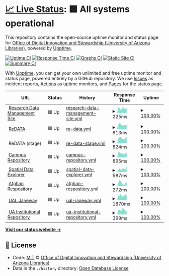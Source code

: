 # [📈 Live Status](https://UAL-ODIS.github.io/uptime): <!--live status--> **🟩 All systems operational**

This repository contains the open-source uptime monitor and status page for [Office of Digital Innovation and Stewardship (University of Arizona Libraries)](https://new.library.arizona.edu/departments/odis), powered by [Upptime](https://github.com/upptime/upptime).

[![Uptime CI](https://github.com/koj-co/upptime/workflows/Uptime%20CI/badge.svg)](https://github.com/koj-co/upptime/actions?query=workflow%3A%22Uptime+CI%22)
[![Response Time CI](https://github.com/koj-co/upptime/workflows/Response%20Time%20CI/badge.svg)](https://github.com/koj-co/upptime/actions?query=workflow%3A%22Response+Time+CI%22)
[![Graphs CI](https://github.com/koj-co/upptime/workflows/Graphs%20CI/badge.svg)](https://github.com/koj-co/upptime/actions?query=workflow%3A%22Graphs+CI%22)
[![Static Site CI](https://github.com/koj-co/upptime/workflows/Static%20Site%20CI/badge.svg)](https://github.com/koj-co/upptime/actions?query=workflow%3A%22Static+Site+CI%22)
[![Summary CI](https://github.com/koj-co/upptime/workflows/Summary%20CI/badge.svg)](https://github.com/koj-co/upptime/actions?query=workflow%3A%22Summary+CI%22)

With [Upptime](https://upptime.js.org), you can get your own unlimited and free uptime monitor and status page, powered entirely by a GitHub repository. We use [Issues](https://github.com/UAL-ODIS/uptime/issues) as incident reports, [Actions](https://github.com/UAL-ODIS/uptime/actions) as uptime monitors, and [Pages](https://UAL-ODIS.github.io/uptime) for the status page.

<!--start: status pages-->
<!-- This summary is generated by Upptime (https://github.com/upptime/upptime) -->
<!-- Do not edit this manually, your changes will be overwritten -->
<!-- prettier-ignore -->
| URL | Status | History | Response Time | Uptime |
| --- | ------ | ------- | ------------- | ------ |
| <img alt="" src="https://favicons.githubusercontent.com/data.library.arizona.edu" height="13"> [Research Data Management Site](https://data.library.arizona.edu) | 🟩 Up | [research-data-management-site.yml](https://github.com/UAL-ODIS/uptime/commits/HEAD/history/research-data-management-site.yml) | <details><summary><img alt="Response time graph" src="./graphs/research-data-management-site/response-time-week.png" height="20"> 225ms</summary><br><a href="https://UAL-ODIS.github.io/uptime/history/research-data-management-site"><img alt="Response time 279" src="https://img.shields.io/endpoint?url=https%3A%2F%2Fraw.githubusercontent.com%2FUAL-ODIS%2Fuptime%2FHEAD%2Fapi%2Fresearch-data-management-site%2Fresponse-time.json"></a><br><a href="https://UAL-ODIS.github.io/uptime/history/research-data-management-site"><img alt="24-hour response time 161" src="https://img.shields.io/endpoint?url=https%3A%2F%2Fraw.githubusercontent.com%2FUAL-ODIS%2Fuptime%2FHEAD%2Fapi%2Fresearch-data-management-site%2Fresponse-time-day.json"></a><br><a href="https://UAL-ODIS.github.io/uptime/history/research-data-management-site"><img alt="7-day response time 225" src="https://img.shields.io/endpoint?url=https%3A%2F%2Fraw.githubusercontent.com%2FUAL-ODIS%2Fuptime%2FHEAD%2Fapi%2Fresearch-data-management-site%2Fresponse-time-week.json"></a><br><a href="https://UAL-ODIS.github.io/uptime/history/research-data-management-site"><img alt="30-day response time 235" src="https://img.shields.io/endpoint?url=https%3A%2F%2Fraw.githubusercontent.com%2FUAL-ODIS%2Fuptime%2FHEAD%2Fapi%2Fresearch-data-management-site%2Fresponse-time-month.json"></a><br><a href="https://UAL-ODIS.github.io/uptime/history/research-data-management-site"><img alt="1-year response time 279" src="https://img.shields.io/endpoint?url=https%3A%2F%2Fraw.githubusercontent.com%2FUAL-ODIS%2Fuptime%2FHEAD%2Fapi%2Fresearch-data-management-site%2Fresponse-time-year.json"></a></details> | <details><summary><a href="https://UAL-ODIS.github.io/uptime/history/research-data-management-site">100.00%</a></summary><a href="https://UAL-ODIS.github.io/uptime/history/research-data-management-site"><img alt="All-time uptime 100.00%" src="https://img.shields.io/endpoint?url=https%3A%2F%2Fraw.githubusercontent.com%2FUAL-ODIS%2Fuptime%2FHEAD%2Fapi%2Fresearch-data-management-site%2Fuptime.json"></a><br><a href="https://UAL-ODIS.github.io/uptime/history/research-data-management-site"><img alt="24-hour uptime 100.00%" src="https://img.shields.io/endpoint?url=https%3A%2F%2Fraw.githubusercontent.com%2FUAL-ODIS%2Fuptime%2FHEAD%2Fapi%2Fresearch-data-management-site%2Fuptime-day.json"></a><br><a href="https://UAL-ODIS.github.io/uptime/history/research-data-management-site"><img alt="7-day uptime 100.00%" src="https://img.shields.io/endpoint?url=https%3A%2F%2Fraw.githubusercontent.com%2FUAL-ODIS%2Fuptime%2FHEAD%2Fapi%2Fresearch-data-management-site%2Fuptime-week.json"></a><br><a href="https://UAL-ODIS.github.io/uptime/history/research-data-management-site"><img alt="30-day uptime 100.00%" src="https://img.shields.io/endpoint?url=https%3A%2F%2Fraw.githubusercontent.com%2FUAL-ODIS%2Fuptime%2FHEAD%2Fapi%2Fresearch-data-management-site%2Fuptime-month.json"></a><br><a href="https://UAL-ODIS.github.io/uptime/history/research-data-management-site"><img alt="1-year uptime 100.00%" src="https://img.shields.io/endpoint?url=https%3A%2F%2Fraw.githubusercontent.com%2FUAL-ODIS%2Fuptime%2FHEAD%2Fapi%2Fresearch-data-management-site%2Fuptime-year.json"></a></details>
| <img alt="" src="https://favicons.githubusercontent.com/arizona.figshare.com" height="13"> [ReDATA](https://arizona.figshare.com) | 🟩 Up | [re-data.yml](https://github.com/UAL-ODIS/uptime/commits/HEAD/history/re-data.yml) | <details><summary><img alt="Response time graph" src="./graphs/re-data/response-time-week.png" height="20"> 813ms</summary><br><a href="https://UAL-ODIS.github.io/uptime/history/re-data"><img alt="Response time 733" src="https://img.shields.io/endpoint?url=https%3A%2F%2Fraw.githubusercontent.com%2FUAL-ODIS%2Fuptime%2FHEAD%2Fapi%2Fre-data%2Fresponse-time.json"></a><br><a href="https://UAL-ODIS.github.io/uptime/history/re-data"><img alt="24-hour response time 971" src="https://img.shields.io/endpoint?url=https%3A%2F%2Fraw.githubusercontent.com%2FUAL-ODIS%2Fuptime%2FHEAD%2Fapi%2Fre-data%2Fresponse-time-day.json"></a><br><a href="https://UAL-ODIS.github.io/uptime/history/re-data"><img alt="7-day response time 813" src="https://img.shields.io/endpoint?url=https%3A%2F%2Fraw.githubusercontent.com%2FUAL-ODIS%2Fuptime%2FHEAD%2Fapi%2Fre-data%2Fresponse-time-week.json"></a><br><a href="https://UAL-ODIS.github.io/uptime/history/re-data"><img alt="30-day response time 748" src="https://img.shields.io/endpoint?url=https%3A%2F%2Fraw.githubusercontent.com%2FUAL-ODIS%2Fuptime%2FHEAD%2Fapi%2Fre-data%2Fresponse-time-month.json"></a><br><a href="https://UAL-ODIS.github.io/uptime/history/re-data"><img alt="1-year response time 733" src="https://img.shields.io/endpoint?url=https%3A%2F%2Fraw.githubusercontent.com%2FUAL-ODIS%2Fuptime%2FHEAD%2Fapi%2Fre-data%2Fresponse-time-year.json"></a></details> | <details><summary><a href="https://UAL-ODIS.github.io/uptime/history/re-data">100.00%</a></summary><a href="https://UAL-ODIS.github.io/uptime/history/re-data"><img alt="All-time uptime 99.89%" src="https://img.shields.io/endpoint?url=https%3A%2F%2Fraw.githubusercontent.com%2FUAL-ODIS%2Fuptime%2FHEAD%2Fapi%2Fre-data%2Fuptime.json"></a><br><a href="https://UAL-ODIS.github.io/uptime/history/re-data"><img alt="24-hour uptime 100.00%" src="https://img.shields.io/endpoint?url=https%3A%2F%2Fraw.githubusercontent.com%2FUAL-ODIS%2Fuptime%2FHEAD%2Fapi%2Fre-data%2Fuptime-day.json"></a><br><a href="https://UAL-ODIS.github.io/uptime/history/re-data"><img alt="7-day uptime 100.00%" src="https://img.shields.io/endpoint?url=https%3A%2F%2Fraw.githubusercontent.com%2FUAL-ODIS%2Fuptime%2FHEAD%2Fapi%2Fre-data%2Fuptime-week.json"></a><br><a href="https://UAL-ODIS.github.io/uptime/history/re-data"><img alt="30-day uptime 100.00%" src="https://img.shields.io/endpoint?url=https%3A%2F%2Fraw.githubusercontent.com%2FUAL-ODIS%2Fuptime%2FHEAD%2Fapi%2Fre-data%2Fuptime-month.json"></a><br><a href="https://UAL-ODIS.github.io/uptime/history/re-data"><img alt="1-year uptime 99.89%" src="https://img.shields.io/endpoint?url=https%3A%2F%2Fraw.githubusercontent.com%2FUAL-ODIS%2Fuptime%2FHEAD%2Fapi%2Fre-data%2Fuptime-year.json"></a></details>
| <img alt="" src="https://favicons.githubusercontent.com/null" height="13"> ReDATA (stage) | 🟩 Up | [re-data-stage.yml](https://github.com/UAL-ODIS/uptime/commits/HEAD/history/re-data-stage.yml) | <details><summary><img alt="Response time graph" src="./graphs/re-data-stage/response-time-week.png" height="20"> 824ms</summary><br><a href="https://UAL-ODIS.github.io/uptime/history/re-data-stage"><img alt="Response time 1191" src="https://img.shields.io/endpoint?url=https%3A%2F%2Fraw.githubusercontent.com%2FUAL-ODIS%2Fuptime%2FHEAD%2Fapi%2Fre-data-stage%2Fresponse-time.json"></a><br><a href="https://UAL-ODIS.github.io/uptime/history/re-data-stage"><img alt="24-hour response time 938" src="https://img.shields.io/endpoint?url=https%3A%2F%2Fraw.githubusercontent.com%2FUAL-ODIS%2Fuptime%2FHEAD%2Fapi%2Fre-data-stage%2Fresponse-time-day.json"></a><br><a href="https://UAL-ODIS.github.io/uptime/history/re-data-stage"><img alt="7-day response time 824" src="https://img.shields.io/endpoint?url=https%3A%2F%2Fraw.githubusercontent.com%2FUAL-ODIS%2Fuptime%2FHEAD%2Fapi%2Fre-data-stage%2Fresponse-time-week.json"></a><br><a href="https://UAL-ODIS.github.io/uptime/history/re-data-stage"><img alt="30-day response time 760" src="https://img.shields.io/endpoint?url=https%3A%2F%2Fraw.githubusercontent.com%2FUAL-ODIS%2Fuptime%2FHEAD%2Fapi%2Fre-data-stage%2Fresponse-time-month.json"></a><br><a href="https://UAL-ODIS.github.io/uptime/history/re-data-stage"><img alt="1-year response time 1191" src="https://img.shields.io/endpoint?url=https%3A%2F%2Fraw.githubusercontent.com%2FUAL-ODIS%2Fuptime%2FHEAD%2Fapi%2Fre-data-stage%2Fresponse-time-year.json"></a></details> | <details><summary><a href="https://UAL-ODIS.github.io/uptime/history/re-data-stage">100.00%</a></summary><a href="https://UAL-ODIS.github.io/uptime/history/re-data-stage"><img alt="All-time uptime 99.09%" src="https://img.shields.io/endpoint?url=https%3A%2F%2Fraw.githubusercontent.com%2FUAL-ODIS%2Fuptime%2FHEAD%2Fapi%2Fre-data-stage%2Fuptime.json"></a><br><a href="https://UAL-ODIS.github.io/uptime/history/re-data-stage"><img alt="24-hour uptime 100.00%" src="https://img.shields.io/endpoint?url=https%3A%2F%2Fraw.githubusercontent.com%2FUAL-ODIS%2Fuptime%2FHEAD%2Fapi%2Fre-data-stage%2Fuptime-day.json"></a><br><a href="https://UAL-ODIS.github.io/uptime/history/re-data-stage"><img alt="7-day uptime 100.00%" src="https://img.shields.io/endpoint?url=https%3A%2F%2Fraw.githubusercontent.com%2FUAL-ODIS%2Fuptime%2FHEAD%2Fapi%2Fre-data-stage%2Fuptime-week.json"></a><br><a href="https://UAL-ODIS.github.io/uptime/history/re-data-stage"><img alt="30-day uptime 99.94%" src="https://img.shields.io/endpoint?url=https%3A%2F%2Fraw.githubusercontent.com%2FUAL-ODIS%2Fuptime%2FHEAD%2Fapi%2Fre-data-stage%2Fuptime-month.json"></a><br><a href="https://UAL-ODIS.github.io/uptime/history/re-data-stage"><img alt="1-year uptime 99.09%" src="https://img.shields.io/endpoint?url=https%3A%2F%2Fraw.githubusercontent.com%2FUAL-ODIS%2Fuptime%2FHEAD%2Fapi%2Fre-data-stage%2Fuptime-year.json"></a></details>
| <img alt="" src="https://favicons.githubusercontent.com/repository.arizona.edu" height="13"> [Campus Repository](https://repository.arizona.edu/) | 🟩 Up | [campus-repository.yml](https://github.com/UAL-ODIS/uptime/commits/HEAD/history/campus-repository.yml) | <details><summary><img alt="Response time graph" src="./graphs/campus-repository/response-time-week.png" height="20"> 895ms</summary><br><a href="https://UAL-ODIS.github.io/uptime/history/campus-repository"><img alt="Response time 970" src="https://img.shields.io/endpoint?url=https%3A%2F%2Fraw.githubusercontent.com%2FUAL-ODIS%2Fuptime%2FHEAD%2Fapi%2Fcampus-repository%2Fresponse-time.json"></a><br><a href="https://UAL-ODIS.github.io/uptime/history/campus-repository"><img alt="24-hour response time 1014" src="https://img.shields.io/endpoint?url=https%3A%2F%2Fraw.githubusercontent.com%2FUAL-ODIS%2Fuptime%2FHEAD%2Fapi%2Fcampus-repository%2Fresponse-time-day.json"></a><br><a href="https://UAL-ODIS.github.io/uptime/history/campus-repository"><img alt="7-day response time 895" src="https://img.shields.io/endpoint?url=https%3A%2F%2Fraw.githubusercontent.com%2FUAL-ODIS%2Fuptime%2FHEAD%2Fapi%2Fcampus-repository%2Fresponse-time-week.json"></a><br><a href="https://UAL-ODIS.github.io/uptime/history/campus-repository"><img alt="30-day response time 852" src="https://img.shields.io/endpoint?url=https%3A%2F%2Fraw.githubusercontent.com%2FUAL-ODIS%2Fuptime%2FHEAD%2Fapi%2Fcampus-repository%2Fresponse-time-month.json"></a><br><a href="https://UAL-ODIS.github.io/uptime/history/campus-repository"><img alt="1-year response time 970" src="https://img.shields.io/endpoint?url=https%3A%2F%2Fraw.githubusercontent.com%2FUAL-ODIS%2Fuptime%2FHEAD%2Fapi%2Fcampus-repository%2Fresponse-time-year.json"></a></details> | <details><summary><a href="https://UAL-ODIS.github.io/uptime/history/campus-repository">100.00%</a></summary><a href="https://UAL-ODIS.github.io/uptime/history/campus-repository"><img alt="All-time uptime 99.56%" src="https://img.shields.io/endpoint?url=https%3A%2F%2Fraw.githubusercontent.com%2FUAL-ODIS%2Fuptime%2FHEAD%2Fapi%2Fcampus-repository%2Fuptime.json"></a><br><a href="https://UAL-ODIS.github.io/uptime/history/campus-repository"><img alt="24-hour uptime 100.00%" src="https://img.shields.io/endpoint?url=https%3A%2F%2Fraw.githubusercontent.com%2FUAL-ODIS%2Fuptime%2FHEAD%2Fapi%2Fcampus-repository%2Fuptime-day.json"></a><br><a href="https://UAL-ODIS.github.io/uptime/history/campus-repository"><img alt="7-day uptime 100.00%" src="https://img.shields.io/endpoint?url=https%3A%2F%2Fraw.githubusercontent.com%2FUAL-ODIS%2Fuptime%2FHEAD%2Fapi%2Fcampus-repository%2Fuptime-week.json"></a><br><a href="https://UAL-ODIS.github.io/uptime/history/campus-repository"><img alt="30-day uptime 99.76%" src="https://img.shields.io/endpoint?url=https%3A%2F%2Fraw.githubusercontent.com%2FUAL-ODIS%2Fuptime%2FHEAD%2Fapi%2Fcampus-repository%2Fuptime-month.json"></a><br><a href="https://UAL-ODIS.github.io/uptime/history/campus-repository"><img alt="1-year uptime 99.56%" src="https://img.shields.io/endpoint?url=https%3A%2F%2Fraw.githubusercontent.com%2FUAL-ODIS%2Fuptime%2FHEAD%2Fapi%2Fcampus-repository%2Fuptime-year.json"></a></details>
| <img alt="" src="https://favicons.githubusercontent.com/geo.library.arizona.edu" height="13"> [Spatial Data Explorer](https://geo.library.arizona.edu/) | 🟩 Up | [spatial-data-explorer.yml](https://github.com/UAL-ODIS/uptime/commits/HEAD/history/spatial-data-explorer.yml) | <details><summary><img alt="Response time graph" src="./graphs/spatial-data-explorer/response-time-week.png" height="20"> 587ms</summary><br><a href="https://UAL-ODIS.github.io/uptime/history/spatial-data-explorer"><img alt="Response time 507" src="https://img.shields.io/endpoint?url=https%3A%2F%2Fraw.githubusercontent.com%2FUAL-ODIS%2Fuptime%2FHEAD%2Fapi%2Fspatial-data-explorer%2Fresponse-time.json"></a><br><a href="https://UAL-ODIS.github.io/uptime/history/spatial-data-explorer"><img alt="24-hour response time 454" src="https://img.shields.io/endpoint?url=https%3A%2F%2Fraw.githubusercontent.com%2FUAL-ODIS%2Fuptime%2FHEAD%2Fapi%2Fspatial-data-explorer%2Fresponse-time-day.json"></a><br><a href="https://UAL-ODIS.github.io/uptime/history/spatial-data-explorer"><img alt="7-day response time 587" src="https://img.shields.io/endpoint?url=https%3A%2F%2Fraw.githubusercontent.com%2FUAL-ODIS%2Fuptime%2FHEAD%2Fapi%2Fspatial-data-explorer%2Fresponse-time-week.json"></a><br><a href="https://UAL-ODIS.github.io/uptime/history/spatial-data-explorer"><img alt="30-day response time 517" src="https://img.shields.io/endpoint?url=https%3A%2F%2Fraw.githubusercontent.com%2FUAL-ODIS%2Fuptime%2FHEAD%2Fapi%2Fspatial-data-explorer%2Fresponse-time-month.json"></a><br><a href="https://UAL-ODIS.github.io/uptime/history/spatial-data-explorer"><img alt="1-year response time 507" src="https://img.shields.io/endpoint?url=https%3A%2F%2Fraw.githubusercontent.com%2FUAL-ODIS%2Fuptime%2FHEAD%2Fapi%2Fspatial-data-explorer%2Fresponse-time-year.json"></a></details> | <details><summary><a href="https://UAL-ODIS.github.io/uptime/history/spatial-data-explorer">100.00%</a></summary><a href="https://UAL-ODIS.github.io/uptime/history/spatial-data-explorer"><img alt="All-time uptime 100.00%" src="https://img.shields.io/endpoint?url=https%3A%2F%2Fraw.githubusercontent.com%2FUAL-ODIS%2Fuptime%2FHEAD%2Fapi%2Fspatial-data-explorer%2Fuptime.json"></a><br><a href="https://UAL-ODIS.github.io/uptime/history/spatial-data-explorer"><img alt="24-hour uptime 100.00%" src="https://img.shields.io/endpoint?url=https%3A%2F%2Fraw.githubusercontent.com%2FUAL-ODIS%2Fuptime%2FHEAD%2Fapi%2Fspatial-data-explorer%2Fuptime-day.json"></a><br><a href="https://UAL-ODIS.github.io/uptime/history/spatial-data-explorer"><img alt="7-day uptime 100.00%" src="https://img.shields.io/endpoint?url=https%3A%2F%2Fraw.githubusercontent.com%2FUAL-ODIS%2Fuptime%2FHEAD%2Fapi%2Fspatial-data-explorer%2Fuptime-week.json"></a><br><a href="https://UAL-ODIS.github.io/uptime/history/spatial-data-explorer"><img alt="30-day uptime 100.00%" src="https://img.shields.io/endpoint?url=https%3A%2F%2Fraw.githubusercontent.com%2FUAL-ODIS%2Fuptime%2FHEAD%2Fapi%2Fspatial-data-explorer%2Fuptime-month.json"></a><br><a href="https://UAL-ODIS.github.io/uptime/history/spatial-data-explorer"><img alt="1-year uptime 100.00%" src="https://img.shields.io/endpoint?url=https%3A%2F%2Fraw.githubusercontent.com%2FUAL-ODIS%2Fuptime%2FHEAD%2Fapi%2Fspatial-data-explorer%2Fuptime-year.json"></a></details>
| <img alt="" src="https://favicons.githubusercontent.com/www.afghandata.org" height="13"> [Afghan Respository](http://www.afghandata.org/) | 🟩 Up | [afghan-respository.yml](https://github.com/UAL-ODIS/uptime/commits/HEAD/history/afghan-respository.yml) | <details><summary><img alt="Response time graph" src="./graphs/afghan-respository/response-time-week.png" height="20"> 272ms</summary><br><a href="https://UAL-ODIS.github.io/uptime/history/afghan-respository"><img alt="Response time 168" src="https://img.shields.io/endpoint?url=https%3A%2F%2Fraw.githubusercontent.com%2FUAL-ODIS%2Fuptime%2FHEAD%2Fapi%2Fafghan-respository%2Fresponse-time.json"></a><br><a href="https://UAL-ODIS.github.io/uptime/history/afghan-respository"><img alt="24-hour response time 431" src="https://img.shields.io/endpoint?url=https%3A%2F%2Fraw.githubusercontent.com%2FUAL-ODIS%2Fuptime%2FHEAD%2Fapi%2Fafghan-respository%2Fresponse-time-day.json"></a><br><a href="https://UAL-ODIS.github.io/uptime/history/afghan-respository"><img alt="7-day response time 272" src="https://img.shields.io/endpoint?url=https%3A%2F%2Fraw.githubusercontent.com%2FUAL-ODIS%2Fuptime%2FHEAD%2Fapi%2Fafghan-respository%2Fresponse-time-week.json"></a><br><a href="https://UAL-ODIS.github.io/uptime/history/afghan-respository"><img alt="30-day response time 185" src="https://img.shields.io/endpoint?url=https%3A%2F%2Fraw.githubusercontent.com%2FUAL-ODIS%2Fuptime%2FHEAD%2Fapi%2Fafghan-respository%2Fresponse-time-month.json"></a><br><a href="https://UAL-ODIS.github.io/uptime/history/afghan-respository"><img alt="1-year response time 168" src="https://img.shields.io/endpoint?url=https%3A%2F%2Fraw.githubusercontent.com%2FUAL-ODIS%2Fuptime%2FHEAD%2Fapi%2Fafghan-respository%2Fresponse-time-year.json"></a></details> | <details><summary><a href="https://UAL-ODIS.github.io/uptime/history/afghan-respository">100.00%</a></summary><a href="https://UAL-ODIS.github.io/uptime/history/afghan-respository"><img alt="All-time uptime 99.99%" src="https://img.shields.io/endpoint?url=https%3A%2F%2Fraw.githubusercontent.com%2FUAL-ODIS%2Fuptime%2FHEAD%2Fapi%2Fafghan-respository%2Fuptime.json"></a><br><a href="https://UAL-ODIS.github.io/uptime/history/afghan-respository"><img alt="24-hour uptime 100.00%" src="https://img.shields.io/endpoint?url=https%3A%2F%2Fraw.githubusercontent.com%2FUAL-ODIS%2Fuptime%2FHEAD%2Fapi%2Fafghan-respository%2Fuptime-day.json"></a><br><a href="https://UAL-ODIS.github.io/uptime/history/afghan-respository"><img alt="7-day uptime 100.00%" src="https://img.shields.io/endpoint?url=https%3A%2F%2Fraw.githubusercontent.com%2FUAL-ODIS%2Fuptime%2FHEAD%2Fapi%2Fafghan-respository%2Fuptime-week.json"></a><br><a href="https://UAL-ODIS.github.io/uptime/history/afghan-respository"><img alt="30-day uptime 100.00%" src="https://img.shields.io/endpoint?url=https%3A%2F%2Fraw.githubusercontent.com%2FUAL-ODIS%2Fuptime%2FHEAD%2Fapi%2Fafghan-respository%2Fuptime-month.json"></a><br><a href="https://UAL-ODIS.github.io/uptime/history/afghan-respository"><img alt="1-year uptime 99.99%" src="https://img.shields.io/endpoint?url=https%3A%2F%2Fraw.githubusercontent.com%2FUAL-ODIS%2Fuptime%2FHEAD%2Fapi%2Fafghan-respository%2Fuptime-year.json"></a></details>
| <img alt="" src="https://favicons.githubusercontent.com/journals.librarypublishing.arizona.edu" height="13"> [UAL Janeway](https://journals.librarypublishing.arizona.edu/) | 🟩 Up | [ual-janeway.yml](https://github.com/UAL-ODIS/uptime/commits/HEAD/history/ual-janeway.yml) | <details><summary><img alt="Response time graph" src="./graphs/ual-janeway/response-time-week.png" height="20"> 1870ms</summary><br><a href="https://UAL-ODIS.github.io/uptime/history/ual-janeway"><img alt="Response time 1107" src="https://img.shields.io/endpoint?url=https%3A%2F%2Fraw.githubusercontent.com%2FUAL-ODIS%2Fuptime%2FHEAD%2Fapi%2Fual-janeway%2Fresponse-time.json"></a><br><a href="https://UAL-ODIS.github.io/uptime/history/ual-janeway"><img alt="24-hour response time 1570" src="https://img.shields.io/endpoint?url=https%3A%2F%2Fraw.githubusercontent.com%2FUAL-ODIS%2Fuptime%2FHEAD%2Fapi%2Fual-janeway%2Fresponse-time-day.json"></a><br><a href="https://UAL-ODIS.github.io/uptime/history/ual-janeway"><img alt="7-day response time 1870" src="https://img.shields.io/endpoint?url=https%3A%2F%2Fraw.githubusercontent.com%2FUAL-ODIS%2Fuptime%2FHEAD%2Fapi%2Fual-janeway%2Fresponse-time-week.json"></a><br><a href="https://UAL-ODIS.github.io/uptime/history/ual-janeway"><img alt="30-day response time 1316" src="https://img.shields.io/endpoint?url=https%3A%2F%2Fraw.githubusercontent.com%2FUAL-ODIS%2Fuptime%2FHEAD%2Fapi%2Fual-janeway%2Fresponse-time-month.json"></a><br><a href="https://UAL-ODIS.github.io/uptime/history/ual-janeway"><img alt="1-year response time 1107" src="https://img.shields.io/endpoint?url=https%3A%2F%2Fraw.githubusercontent.com%2FUAL-ODIS%2Fuptime%2FHEAD%2Fapi%2Fual-janeway%2Fresponse-time-year.json"></a></details> | <details><summary><a href="https://UAL-ODIS.github.io/uptime/history/ual-janeway">100.00%</a></summary><a href="https://UAL-ODIS.github.io/uptime/history/ual-janeway"><img alt="All-time uptime 100.00%" src="https://img.shields.io/endpoint?url=https%3A%2F%2Fraw.githubusercontent.com%2FUAL-ODIS%2Fuptime%2FHEAD%2Fapi%2Fual-janeway%2Fuptime.json"></a><br><a href="https://UAL-ODIS.github.io/uptime/history/ual-janeway"><img alt="24-hour uptime 100.00%" src="https://img.shields.io/endpoint?url=https%3A%2F%2Fraw.githubusercontent.com%2FUAL-ODIS%2Fuptime%2FHEAD%2Fapi%2Fual-janeway%2Fuptime-day.json"></a><br><a href="https://UAL-ODIS.github.io/uptime/history/ual-janeway"><img alt="7-day uptime 100.00%" src="https://img.shields.io/endpoint?url=https%3A%2F%2Fraw.githubusercontent.com%2FUAL-ODIS%2Fuptime%2FHEAD%2Fapi%2Fual-janeway%2Fuptime-week.json"></a><br><a href="https://UAL-ODIS.github.io/uptime/history/ual-janeway"><img alt="30-day uptime 100.00%" src="https://img.shields.io/endpoint?url=https%3A%2F%2Fraw.githubusercontent.com%2FUAL-ODIS%2Fuptime%2FHEAD%2Fapi%2Fual-janeway%2Fuptime-month.json"></a><br><a href="https://UAL-ODIS.github.io/uptime/history/ual-janeway"><img alt="1-year uptime 100.00%" src="https://img.shields.io/endpoint?url=https%3A%2F%2Fraw.githubusercontent.com%2FUAL-ODIS%2Fuptime%2FHEAD%2Fapi%2Fual-janeway%2Fuptime-year.json"></a></details>
| <img alt="" src="https://favicons.githubusercontent.com/uair.library.arizona.edu" height="13"> [UA Institutional Repository](https://uair.library.arizona.edu/) | 🟩 Up | [ua-institutional-repository.yml](https://github.com/UAL-ODIS/uptime/commits/HEAD/history/ua-institutional-repository.yml) | <details><summary><img alt="Response time graph" src="./graphs/ua-institutional-repository/response-time-week.png" height="20"> 399ms</summary><br><a href="https://UAL-ODIS.github.io/uptime/history/ua-institutional-repository"><img alt="Response time 453" src="https://img.shields.io/endpoint?url=https%3A%2F%2Fraw.githubusercontent.com%2FUAL-ODIS%2Fuptime%2FHEAD%2Fapi%2Fua-institutional-repository%2Fresponse-time.json"></a><br><a href="https://UAL-ODIS.github.io/uptime/history/ua-institutional-repository"><img alt="24-hour response time 330" src="https://img.shields.io/endpoint?url=https%3A%2F%2Fraw.githubusercontent.com%2FUAL-ODIS%2Fuptime%2FHEAD%2Fapi%2Fua-institutional-repository%2Fresponse-time-day.json"></a><br><a href="https://UAL-ODIS.github.io/uptime/history/ua-institutional-repository"><img alt="7-day response time 399" src="https://img.shields.io/endpoint?url=https%3A%2F%2Fraw.githubusercontent.com%2FUAL-ODIS%2Fuptime%2FHEAD%2Fapi%2Fua-institutional-repository%2Fresponse-time-week.json"></a><br><a href="https://UAL-ODIS.github.io/uptime/history/ua-institutional-repository"><img alt="30-day response time 447" src="https://img.shields.io/endpoint?url=https%3A%2F%2Fraw.githubusercontent.com%2FUAL-ODIS%2Fuptime%2FHEAD%2Fapi%2Fua-institutional-repository%2Fresponse-time-month.json"></a><br><a href="https://UAL-ODIS.github.io/uptime/history/ua-institutional-repository"><img alt="1-year response time 453" src="https://img.shields.io/endpoint?url=https%3A%2F%2Fraw.githubusercontent.com%2FUAL-ODIS%2Fuptime%2FHEAD%2Fapi%2Fua-institutional-repository%2Fresponse-time-year.json"></a></details> | <details><summary><a href="https://UAL-ODIS.github.io/uptime/history/ua-institutional-repository">100.00%</a></summary><a href="https://UAL-ODIS.github.io/uptime/history/ua-institutional-repository"><img alt="All-time uptime 100.00%" src="https://img.shields.io/endpoint?url=https%3A%2F%2Fraw.githubusercontent.com%2FUAL-ODIS%2Fuptime%2FHEAD%2Fapi%2Fua-institutional-repository%2Fuptime.json"></a><br><a href="https://UAL-ODIS.github.io/uptime/history/ua-institutional-repository"><img alt="24-hour uptime 100.00%" src="https://img.shields.io/endpoint?url=https%3A%2F%2Fraw.githubusercontent.com%2FUAL-ODIS%2Fuptime%2FHEAD%2Fapi%2Fua-institutional-repository%2Fuptime-day.json"></a><br><a href="https://UAL-ODIS.github.io/uptime/history/ua-institutional-repository"><img alt="7-day uptime 100.00%" src="https://img.shields.io/endpoint?url=https%3A%2F%2Fraw.githubusercontent.com%2FUAL-ODIS%2Fuptime%2FHEAD%2Fapi%2Fua-institutional-repository%2Fuptime-week.json"></a><br><a href="https://UAL-ODIS.github.io/uptime/history/ua-institutional-repository"><img alt="30-day uptime 100.00%" src="https://img.shields.io/endpoint?url=https%3A%2F%2Fraw.githubusercontent.com%2FUAL-ODIS%2Fuptime%2FHEAD%2Fapi%2Fua-institutional-repository%2Fuptime-month.json"></a><br><a href="https://UAL-ODIS.github.io/uptime/history/ua-institutional-repository"><img alt="1-year uptime 100.00%" src="https://img.shields.io/endpoint?url=https%3A%2F%2Fraw.githubusercontent.com%2FUAL-ODIS%2Fuptime%2FHEAD%2Fapi%2Fua-institutional-repository%2Fuptime-year.json"></a></details>

<!--end: status pages-->

[**Visit our status website →**](https://UAL-ODIS.github.io/uptime)

## 📄 License

- Code: [MIT](./LICENSE) © [Office of Digital Innovation and Stewardship (University of Arizona Libraries)](https://new.library.arizona.edu/departments/odis)
- Data in the `./history` directory: [Open Database License](https://opendatacommons.org/licenses/odbl/1-0/)
